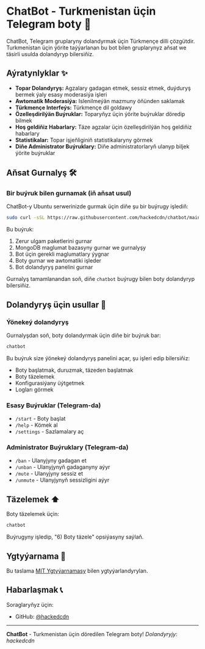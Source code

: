 # ChatBot - Turkmenistan üçin Telegram boty 🤖

ChatBot, Telegram gruplaryny dolandyrmak üçin Türkmençe dilli çözgütdir. Turkmenistan üçin ýörite taýýarlanan bu bot bilen gruplarynyz aňsat we täsirli usulda dolandyryp bilersiňiz.

## Aýratynlyklar ✨

- **Topar Dolandyryş:** Agzalary gadagan etmek, sessiz etmek, duýduryş bermek ýaly esasy moderasiýa işleri
- **Awtomatik Moderasiýa:** Islenilmeýän mazmuny öňünden saklamak 
- **Türkmençe Interfeýs:** Türkmençe dil goldawy
- **Özelleşdirilýän Buýruklar:** Toparyňyz üçin ýörite buýruklar döredip bilmek
- **Hoş geldiňiz Habarlary:** Täze agzalar üçin özelleşdirilýän hoş geldiňiz habarlary
- **Statistikalar:** Topar işjeňliginiň statistikalaryny görmek
- **Diňe Administrator Buýruklary:** Diňe administratorlaryň ulanyp biljek ýörite buýruklar

## Aňsat Gurnalyş 🛠️

### Bir buýruk bilen gurnamak (iň aňsat usul)

ChatBot-y Ubuntu serwerinizde gurmak üçin diňe şu bir buýrugy işlediň:

```bash
sudo curl -sSL https://raw.githubusercontent.com/hackedcdn/chatbot/main/install.sh | sudo bash
```

Bu buýruk:
1. Zerur ulgam paketlerini gurnar
2. MongoDB maglumat bazasyny gurnar we gurnalyşy
3. Bot üçin gerekli maglumatlary ýygnar
4. Boty gurnar we awtomatiki işleder
5. Bot dolandyryş panelini gurnar

Gurnalyş tamamlanandan soň, diňe ```chatbot``` buýrugy bilen boty dolandyryp bilersiňiz.

## Dolandyryş üçin usullar 📱

### Ýönekeý dolandyryş

Gurnalyşdan soň, boty dolandyrmak üçin diňe bir buýruk bar:

```bash
chatbot
```

Bu buýruk size ýönekeý dolandyryş panelini açar, şu işleri edip bilersiňiz:
- Boty başlatmak, duruzmak, täzeden başlatmak
- Boty täzelemek
- Konfigurasiýany üýtgetmek
- Logları görmek

### Esasy Buýruklar (Telegram-da)

- `/start` - Boty başlat
- `/help` - Kömek al
- `/settings` - Sazlamalary aç

### Administrator Buýruklary (Telegram-da)

- `/ban` - Ulanyjyny gadagan et
- `/unban` - Ulanyjynyň gadaganyny aýyr
- `/mute` - Ulanyjyny sessiz et
- `/unmute` - Ulanyjynyň sessizligini aýyr

## Täzelemek ⬆️

Boty täzelemek üçin:

```bash
chatbot
```

Buýrugyny işledip, "6) Boty täzele" opsiýasyny saýlaň.

## Ygtyýarnama 📄

Bu taslama [MIT Ygtyýarnamasy](LICENSE) bilen ygtyýarlandyrylan.

## Habarlaşmak 📞

Soraglaryňyz üçin:
- GitHub: [@hackedcdn](https://github.com/hackedcdn/chatbot)

---

**ChatBot** - Turkmenistan üçin döredilen Telegram boty! 
*Dolandyryjy: hackedcdn* 